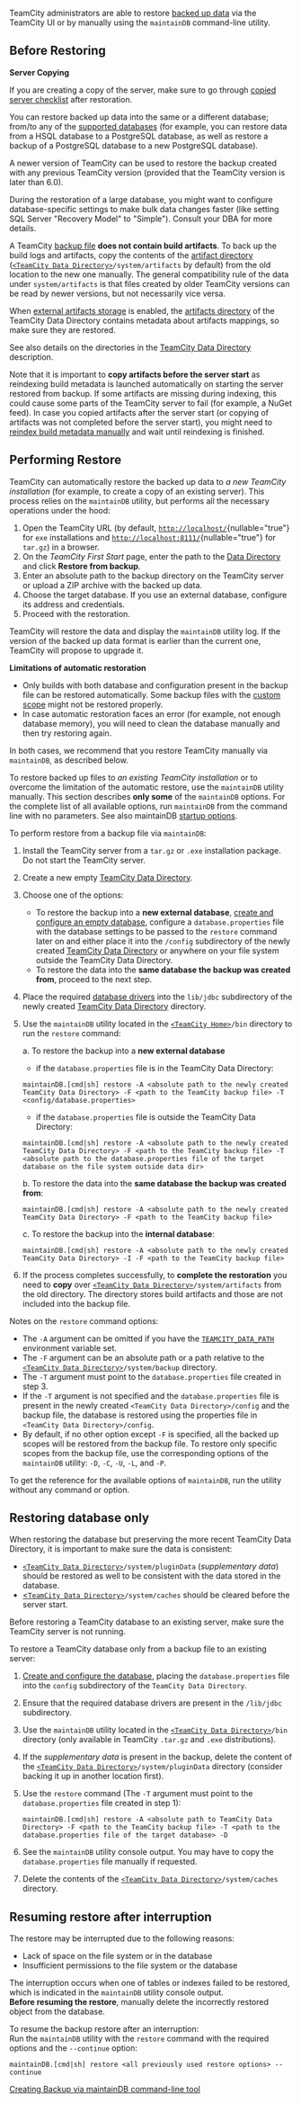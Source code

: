 [//]: # (title: Restoring TeamCity Data from Backup)
[//]: # (auxiliary-id: Restoring TeamCity Data from Backup)

TeamCity administrators are able to restore [backed up data](creating-backup-via-maintaindb-command-line-tool.md) via the TeamCity UI or by manually using the `maintainDB` command-line utility.

## Before Restoring

<note>

__Server Copying__

If you are creating a copy of the server, make sure to go through [copied server checklist](how-to.md#Copied+Server+Checklist) after restoration.
</note>

You can restore backed up data into the same or a different database; from/to any of the [supported databases](supported-platforms-and-environments.md#Databases) (for example, you can restore data from a HSQL database to a PostgreSQL database, as well as restore a backup of a PostgreSQL database to a new PostgreSQL database).

A newer version of TeamCity can be used to restore the backup created with any previous TeamCity version (provided that the TeamCity version is later than 6.0).

During the restoration of a large database, you might want to configure database-specific settings to make bulk data changes faster (like setting SQL Server "Recovery Model" to "Simple"). Consult your DBA for more details.

A TeamCity [backup file](teamcity-data-backup.md#Backing+up+Data) __does not contain build artifacts__. To back up the build logs and artifacts, copy the contents of the [artifact directory](build-artifact.md#Artifacts+Storage) ([`<TeamCity Data Directory>`](teamcity-data-directory.md)`/system/artifacts` by default) from the old location to the new one manually. The general compatibility rule of the data under `system/artifacts` is that files created by older TeamCity versions can be read by newer versions, but not necessarily vice versa.

When [external artifacts storage](configuring-artifacts-storage.md#external-artifacts-storage) is enabled, the [artifacts directory](teamcity-configuration-and-maintenance.md#artifact-directories) of the TeamCity Data Directory contains metadata about artifacts mappings, so make sure they are restored. 

See also details on the directories in the [TeamCity Data Directory](teamcity-data-directory.md) description.

Note that it is important to __copy artifacts before the server start__ as reindexing build metadata 
is launched automatically on starting the server restored from backup. 
If some artifacts are missing during indexing, this could cause some parts of the TeamCity server  to fail
(for example, a NuGet feed). In case you copied artifacts after the server start (or copying of artifacts was not completed before the server start), 
you might need to [reindex build metadata manually](common-problems.md#Problems+with+TeamCity+NuGet+Feed) and wait until reindexing is finished.

## Performing Restore

TeamCity can automatically restore the backed up data to _a new TeamCity installation_ (for example, to create a copy of an existing server). This process relies on the `maintainDB` utility, but performs all the necessary operations under the hood: 

1. Open the TeamCity URL (by default, [`http://localhost/`](http://localhost/){nullable="true"} for `exe` installations and [`http://localhost:8111/`](http://localhost:8111/){nullable="true"} for `tar.gz`) in a browser.
2. On the _TeamCity First Start_ page, enter the path to the [Data Directory](teamcity-data-directory.md) and click __Restore from backup__.
3. Enter an absolute path to the backup directory on the TeamCity server or upload a ZIP archive with the backed up data.
4. Choose the target database. If you use an external database, configure its address and credentials.
5. Proceed with the restoration.

TeamCity will restore the data and display the `maintainDB` utility log. If the version of the backed up data format is earlier than the current one, TeamCity will propose to upgrade it.

<note>

__Limitations of automatic restoration__

* Only builds with both database and configuration present in the backup file can be restored automatically. Some backup files with the [custom scope](creating-backup-from-teamcity-web-ui.md#backup-scope) might not be restored properly.
* In case automatic restoration faces an error (for example, not enough database memory), you will need to clean the database manually and then try restoring again.

In both cases, we recommend that you restore TeamCity manually via `maintainDB`, as described below.

</note>

<anchor name="maintaindb_restore"/>

To restore backed up files to _an existing TeamCity installation_ or to overcome the limitation of the automatic restore, use the `maintainDB` utility manually. This section describes __only some__ of the `maintainDB` options. For the complete list of all available options, run `maintainDB` from the command line with no parameters. See also maintainDB [startup options](creating-backup-via-maintaindb-command-line-tool.md#maintainDB+Startup+Options).

To perform restore from a backup file via `maintainDB`:
1. Install the TeamCity server from a `tar.gz` or `.exe` installation package. Do not start the TeamCity server.
2. Create a new empty [TeamCity Data Directory](teamcity-data-directory.md).
3. Choose one of the options:   
    * To restore the backup into a __new external database__, [create and configure an empty database](set-up-external-database.md), configure a `database.properties` file with the database settings to be passed to the `restore` command later on and either place it into the `/config` subdirectory of the newly created [TeamCity Data Directory](teamcity-data-directory.md) or anywhere on your file system outside the TeamCity Data Directory.   
    * To restore the data into the __same database the backup was created from__, proceed to the next step.   
4. Place the required [database drivers](set-up-external-database.md#Database-specific+Steps) into the `lib/jdbc` subdirectory of the newly created [TeamCity Data Directory](teamcity-data-directory.md) directory.
5. Use the `maintainDB` utility located in the [`<TeamCity Home>`](teamcity-home-directory.md)`/bin` directory to run the `restore` command:   

    a. To restore the backup into a __new external database__
    
    * if the  `database.properties` file is in the TeamCity Data Directory:
    
    ```
    maintainDB.[cmd|sh] restore -A <absolute path to the newly created TeamCity Data Directory> -F <path to the TeamCity backup file> -T <config/database.properties>
    ``` 
    
   * if the `database.properties` file is outside the TeamCity Data Directory:
    
    ```
    maintainDB.[cmd|sh] restore -A <absolute path to the newly created TeamCity Data Directory> -F <path to the TeamCity backup file> -T <absolute path to the database.properties file of the target database on the file system outside data dir>
    ```
    
    b. To restore the data into the __same database the backup was created from__:
    
    
    ```
    maintainDB.[cmd|sh] restore -A <absolute path to the newly created TeamCity Data Directory> -F <path to the TeamCity backup file>
    ```
    
   c. To restore the backup into the __internal database__:
    
    
    ```
    maintainDB.[cmd|sh] restore -A <absolute path to the newly created TeamCity Data Directory> -I -F <path to the TeamCity backup file>
    ```

6. If the process completes successfully, to __complete the restoration__ you need to __copy__ over [`<TeamCity Data Directory>`](teamcity-data-directory.md)`/system/artifacts` from the old directory. The directory stores build artifacts and those are not included into the backup file.

 
Notes on the `restore` command options:
* The `-A` argument can be omitted if you have the [`TEAMCITY_DATA_PATH`](teamcity-data-directory.md) environment variable set.
* The `-F` argument can be an absolute path or a path relative to the [`<TeamCity Data Directory>`](teamcity-data-directory.md)`/system/backup` directory.
* The `-T` argument must point to the `database.properties` file created in step 3.
* If the `-T` argument is not specified and the `database.properties` file is present in the newly created `<TeamCity Data Directory>/config` and the backup file, the database is restored using the properties file in `<TeamCity Data Directory>/config`.
* By default, if no other option except `-F` is specified, all the backed up scopes will be restored from the backup file. To restore only specific scopes from the backup file, use the corresponding options of the `maintainDB` utility: `-D`, `-C`, `-U`, `-L`, and `-P`.
<tip>

To get the reference for the available options of `maintainDB`, run the utility without any command or option.
</tip>

## Restoring database only

When restoring the database but preserving the more recent TeamCity Data Directory, it is important to make sure the data is consistent:
* [`<TeamCity Data Directory>`](teamcity-data-directory.md)`/system/pluginData` (_supplementary data_) should be restored as well to be consistent with the data stored in the database.
* [<`TeamCity Data Directory>`](teamcity-data-directory.md)`/system/caches` should be cleared before the server start.

Before restoring a TeamCity database to an existing server, make sure the TeamCity server is not running.

To restore a TeamCity database only from a backup file to an existing server:
1. [Create and configure the database](set-up-external-database.md), placing the `database.properties` file into the `config` subdirectory of the `TeamCity Data Directory`.
2. Ensure that the required database drivers are present in the `/lib/jdbc` subdirectory.
3. Use the `maintainDB` utility located in the [`<TeamCity Data Directory>`](teamcity-data-directory.md)`/bin` directory (only available in TeamCity `.tar.gz` and `.exe` distributions).
4. If the _supplementary data_ is present in the backup, delete the content of the [`<TeamCity Data Directory>`](teamcity-data-directory.md)`/system/pluginData` directory (consider backing it up in another location first).
5. Use the `restore` command (The `-T` argument must point to the `database.properties` file created in step 1):

    ```
    maintainDB.[cmd|sh] restore -A <absolute path to TeamCity Data Directory> -F <path to the TeamCity backup file> -T <path to the database.properties file of the target database> -D
    ```
6. See the `maintainDB` utility console output. You may have to copy the `database.properties` file manually if requested.
7. Delete the contents of the [`<TeamCity Data Directory>`](teamcity-data-directory.md)`/system/caches` directory.

## Resuming restore after interruption

The restore may be interrupted due to the following reasons:
* Lack of space on the file system or in the database
* Insufficient permissions to the file system or the database

The interruption occurs when one of tables or indexes failed to be restored, which is indicated in the `maintainDB` utility console output.   
__Before resuming the restore__, manually delete the incorrectly restored object from the database.

To resume the backup restore after an interruption:   
Run the `maintainDB` utility with the `restore` command with the required options and the `--continue` option:


```
maintainDB.[cmd|sh] restore <all previously used restore options> --continue

```


<!--[//]: # (Internal note. Do not delete. "Restoring TeamCity Data from Backupd270e422.txt")-->    

<seealso>
        <category ref="admin-guide">
            <a href="creating-backup-via-maintaindb-command-line-tool.md">Creating Backup via maintainDB command-line tool</a>
        </category>
</seealso>
